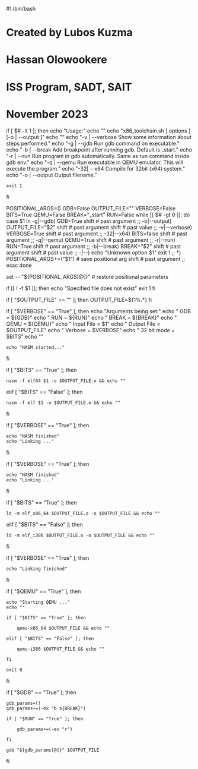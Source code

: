 #! /bin/bash
# Created by Lubos Kuzma
# Hassan Olowookere
# ISS Program, SADT, SAIT
# November 2023


if [ $# -lt 1 ]; then
	echo "Usage:"
	echo ""
	echo "x86_toolchain.sh [ options ] <assembly filename> [-o | --output <output filename>]"
	echo ""
	echo "-v | --verbose                Show some information about steps performed."
	echo "-g | --gdb                    Run gdb command on executable."
	echo "-b | --break <break point>    Add breakpoint after running gdb. Default is _start."
	echo "-r | --run                    Run program in gdb automatically. Same as run command inside gdb env."
	echo "-q | --qemu                   Run executable in QEMU emulator. This will execute the program."
	echo "-32| --x64              Compile for 32bit (x64) system."
	echo "-o | --output <filename>      Output filename."

	exit 1
fi

POSITIONAL_ARGS=()
GDB=False
OUTPUT_FILE=""
VERBOSE=False
BITS=True
QEMU=False
BREAK="_start"
RUN=False
while [[ $# -gt 0 ]]; do
	case $1 in
		-g|--gdb)
			GDB=True
			shift # past argument
			;;
		-o|--output)
			OUTPUT_FILE="$2"
			shift # past argument
			shift # past value
			;;
		-v|--verbose)
			VERBOSE=True
			shift # past argument
			;;
		-32|--x64)
			BITS=false
			shift # past argument
			;;
		-q|--qemu)
			QEMU=True
			shift # past argument
			;;
		-r|--run)
			RUN=True
			shift # past argument
			;;
		-b|--break)
			BREAK="$2"
			shift # past argument
			shift # past value
			;;
		-*|--*)
			echo "Unknown option $1"
			exit 1
			;;
		*)
			POSITIONAL_ARGS+=("$1") # save positional arg
			shift # past argument
			;;
	esac
done

set -- "${POSITIONAL_ARGS[@]}" # restore positional parameters

if [[ ! -f $1 ]]; then
	echo "Specified file does not exist"
	exit 1
fi

if [ "$OUTPUT_FILE" == "" ]; then
	OUTPUT_FILE=${1%.*}
fi

if [ "$VERBOSE" == "True" ]; then
	echo "Arguments being set:"
	echo "	GDB = ${GDB}"
	echo "	RUN = ${RUN}"
	echo "	BREAK = ${BREAK}"
	echo "	QEMU = ${QEMU}"
	echo "	Input File = $1"
	echo "	Output File = $OUTPUT_FILE"
	echo "	Verbose = $VERBOSE"
	echo "	32 bit mode = $BITS" 
	echo ""

	echo "NASM started..."

fi

if [ "$BITS" == "True" ]; then

	nasm -f elf64 $1 -o $OUTPUT_FILE.o && echo ""


elif [ "$BITS" == "False" ]; then

	nasm -f elf $1 -o $OUTPUT_FILE.o && echo ""

fi

if [ "$VERBOSE" == "True" ]; then

	echo "NASM finished"
	echo "Linking ..."
	
fi

if [ "$VERBOSE" == "True" ]; then

	echo "NASM finished"
	echo "Linking ..."
fi

if [ "$BITS" == "True" ]; then

	ld -m elf_x86_64 $OUTPUT_FILE.o -o $OUTPUT_FILE && echo ""


elif [ "$BITS" == "False" ]; then

	ld -m elf_i386 $OUTPUT_FILE.o -o $OUTPUT_FILE && echo ""

fi


if [ "$VERBOSE" == "True" ]; then

	echo "Linking finished"

fi

if [ "$QEMU" == "True" ]; then

	echo "Starting QEMU ..."
	echo ""

	if [ "$BITS" == "True" ]; then
	
		qemu-x86_64 $OUTPUT_FILE && echo ""

	elif [ "$BITS" == "False" ]; then

		qemu-i386 $OUTPUT_FILE && echo ""

	fi

	exit 0
	
fi

if [ "$GDB" == "True" ]; then

	gdb_params=()
	gdb_params+=(-ex "b ${BREAK}")

	if [ "$RUN" == "True" ]; then

		gdb_params+=(-ex "r")

	fi

	gdb "${gdb_params[@]}" $OUTPUT_FILE

fi



